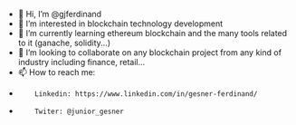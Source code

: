 - 👋 Hi, I’m @gjferdinand
- 👀 I’m interested in blockchain technology development
- 🌱 I’m currently learning ethereum blockchain and the many tools related to it (ganache, solidity...)
- 💞️ I’m looking to collaborate on any blockchain project from any kind of industry including finance, retail...
- 📫 How to reach me: 
-         Linkedin: https://www.linkedin.com/in/gesner-ferdinand/
-         Twiter: @junior_gesner

<!---
gjferdinand/gjferdinand is a ✨ special ✨ repository because its `README.md` (this file) appears on your GitHub profile.
You can click the Preview link to take a look at your changes.
--->
